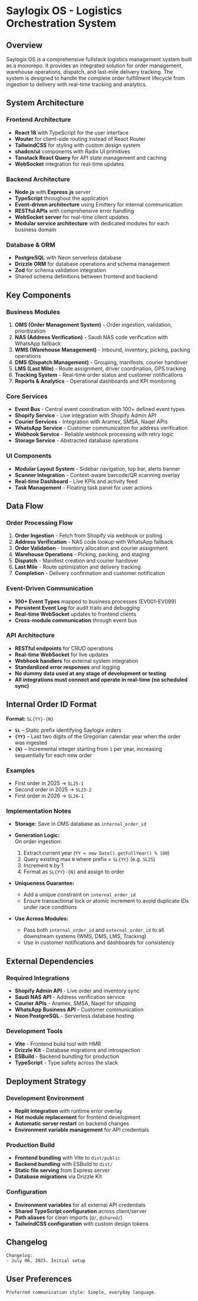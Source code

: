 # Saylogix OS - Logistics Orchestration System

## Overview

Saylogix OS is a comprehensive fullstack logistics management system built as a monorepo. It provides an integrated solution for order management, warehouse operations, dispatch, and last-mile delivery tracking. The system is designed to handle the complete order fulfillment lifecycle from ingestion to delivery with real-time tracking and analytics.

## System Architecture

### Frontend Architecture
- **React 18** with TypeScript for the user interface
- **Wouter** for client-side routing instead of React Router
- **TailwindCSS** for styling with custom design system
- **shadcn/ui** components with Radix UI primitives
- **Tanstack React Query** for API state management and caching
- **WebSocket** integration for real-time updates

### Backend Architecture
- **Node.js** with **Express.js** server
- **TypeScript** throughout the application
- **Event-driven architecture** using Emittery for internal communication
- **RESTful APIs** with comprehensive error handling
- **WebSocket server** for real-time client updates
- **Modular service architecture** with dedicated modules for each business domain

### Database & ORM
- **PostgreSQL** with Neon serverless database
- **Drizzle ORM** for database operations and schema management
- **Zod** for schema validation integration
- Shared schema definitions between frontend and backend

## Key Components

### Business Modules
1. **OMS (Order Management System)** - Order ingestion, validation, prioritization
2. **NAS (Address Verification)** - Saudi NAS code verification with WhatsApp fallback
3. **WMS (Warehouse Management)** - Inbound, inventory, picking, packing operations
4. **DMS (Dispatch Management)** - Grouping, manifests, courier handover
5. **LMS (Last Mile)** - Route assignment, driver coordination, GPS tracking
6. **Tracking System** - Real-time order status and customer notifications
7. **Reports & Analytics** - Operational dashboards and KPI monitoring

### Core Services
- **Event Bus** - Central event coordination with 100+ defined event types
- **Shopify Service** - Live integration with Shopify Admin API
- **Courier Services** - Integration with Aramex, SMSA, Naqel APIs
- **WhatsApp Service** - Customer communication for address verification
- **Webhook Service** - Reliable webhook processing with retry logic
- **Storage Service** - Abstracted database operations

### UI Components
- **Modular Layout System** - Sidebar navigation, top bar, alerts banner
- **Scanner Integration** - Context-aware barcode/QR scanning overlay
- **Real-time Dashboard** - Live KPIs and activity feed
- **Task Management** - Floating task panel for user actions

## Data Flow

### Order Processing Flow
1. **Order Ingestion** - Fetch from Shopify via webhook or polling
2. **Address Verification** - NAS code lookup with WhatsApp fallback
3. **Order Validation** - Inventory allocation and courier assignment
4. **Warehouse Operations** - Picking, packing, and staging
5. **Dispatch** - Manifest creation and courier handover
6. **Last Mile** - Route optimization and delivery tracking
7. **Completion** - Delivery confirmation and customer notification

### Event-Driven Communication
- **100+ Event Types** mapped to business processes (EV001-EV099)
- **Persistent Event Log** for audit trails and debugging
- **Real-time WebSocket** updates to frontend clients
- **Cross-module communication** through event bus

### API Architecture
- **RESTful endpoints** for CRUD operations
- **Real-time WebSocket** for live updates
- **Webhook handlers** for external system integration
- **Standardized error responses** and logging
- **No dummy data used at any stage of development or testing**
- **All integrations must connect and operate in real-time (no scheduled sync)**

## Internal Order ID Format

**Format:** `SL{YY}-{N}`  
- **`SL`** – Static prefix identifying Saylogix orders  
- **`{YY}`** – Last two digits of the Gregorian calendar year when the order was ingested  
- **`{N}`** – Incremental integer starting from `1` per year, increasing sequentially for each new order

### Examples
- First order in 2025 → `SL25-1`
- Second order in 2025 → `SL25-2`
- First order in 2026 → `SL26-1`

### Implementation Notes
- **Storage:** Save in OMS database as `internal_order_id`
- **Generation Logic:**  
  On order ingestion:
  1. Extract current year (`YY = new Date().getFullYear() % 100`)
  2. Query existing max `N` where prefix = `SL{YY}` (e.g. `SL25`)
  3. Increment `N` by 1
  4. Format as `SL{YY}-{N}` and assign to order

- **Uniqueness Guarantee:**
  - Add a unique constraint on `internal_order_id`
  - Ensure transactional lock or atomic increment to avoid duplicate IDs under race conditions

- **Use Across Modules:**
  - Pass both `internal_order_id` and `external_order_id` to all downstream systems (WMS, DMS, LMS, Tracking)
  - Use in customer notifications and dashboards for consistency

## External Dependencies

### Required Integrations
- **Shopify Admin API** - Live order and inventory sync
- **Saudi NAS API** - Address verification service
- **Courier APIs** - Aramex, SMSA, Naqel for shipping
- **WhatsApp Business API** - Customer communication
- **Neon PostgreSQL** - Serverless database hosting

### Development Tools
- **Vite** - Frontend build tool with HMR
- **Drizzle Kit** - Database migrations and introspection
- **ESBuild** - Backend bundling for production
- **TypeScript** - Type safety across the stack

## Deployment Strategy

### Development Environment
- **Replit integration** with runtime error overlay
- **Hot module replacement** for frontend development
- **Automatic server restart** on backend changes
- **Environment variable management** for API credentials

### Production Build
- **Frontend bundling** with Vite to `dist/public`
- **Backend bundling** with ESBuild to `dist/`
- **Static file serving** from Express server
- **Database migrations** via Drizzle Kit

### Configuration
- **Environment variables** for all external API credentials
- **Shared TypeScript configuration** across client/server
- **Path aliases** for clean imports (`@/`, `@shared/`)
- **TailwindCSS configuration** with custom design tokens

## Changelog
```
Changelog:
- July 06, 2025. Initial setup
```

## User Preferences
```
Preferred communication style: Simple, everyday language.
```